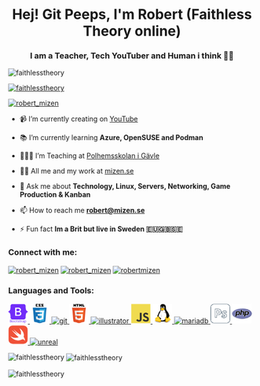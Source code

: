 <h1 align="center">Hej! Git Peeps, I'm Robert (Faithless Theory online)</h1>
<h3 align="center">I am a Teacher, Tech YouTuber and Human i think 🤷🏼</h3>

<p align="left"> <img src="https://komarev.com/ghpvc/?username=faithlesstheory&label=Profile%20views&color=0e75b6&style=flat" alt="faithlesstheory" /> </p>

<p align="left"> <a href="https://github.com/ryo-ma/github-profile-trophy"><img src="https://github-profile-trophy.vercel.app/?username=faithlesstheory&theme=onedark&row=1&column=6" alt="faithlesstheory" /></a> </p>

<p align="left"> <a href="https://twitter.com/robert_mizen" target="blank"><img src="https://img.shields.io/twitter/follow/robert_mizen?logo=twitter&style=for-the-badge" alt="robert_mizen" /></a> </p>

- 📹 I’m currently creating on [YouTube](https://www.youtube.com/c/RobertMizen)

- 📚 I’m currently learning **Azure, OpenSUSE and Podman**

- 🧑🏼‍🏫 I’m Teaching at [Polhemsskolan i Gävle](https://www.gavle.se/kommunens-service/utbildning-och-barnomsorg/gymnasieskola-och-gymnasiesarskola/lista-over-gymnasieskolor-och-gymnasiesarskolor-i-gavle-kommun/polhemsskolan/polhemsskolan/)

- 👨‍💻 All me and my work at [mizen.se](https://www.mizen.se)

- 💬 Ask me about **Technology, Linux, Servers, Networking, Game Production & Kanban**

- 📫 How to reach me **robert@mizen.se**

- ⚡ Fun fact **Im a Brit but live in Sweden 🇪🇺🇬🇧🇸🇪**

<h3 align="left">Connect with me:</h3>
<p align="left">
  <a href="https://fosstodon.org/web/@robertmizen" target="blank"><img align="center" src="https://upload.wikimedia.org/wikipedia/commons/thumb/4/48/Mastodon_Logotype_(Simple).svg/216px-Mastodon_Logotype_(Simple).svg.png" alt="robert_mizen" height="30" width="40" /></a>
<a href="https://twitter.com/robert_mizen" target="blank"><img align="center" src="https://raw.githubusercontent.com/rahuldkjain/github-profile-readme-generator/master/src/images/icons/Social/twitter.svg" alt="robert_mizen" height="30" width="40" /></a>
<a href="https://www.youtube.com/c/robertmizen" target="blank"><img align="center" src="https://raw.githubusercontent.com/rahuldkjain/github-profile-readme-generator/master/src/images/icons/Social/youtube.svg" alt="robertmizen" height="30" width="40" /></a>
</p>

<h3 align="left">Languages and Tools:</h3>
<p align="left"> <a href="https://getbootstrap.com" target="_blank" rel="noreferrer"> <img src="https://raw.githubusercontent.com/devicons/devicon/master/icons/bootstrap/bootstrap-plain-wordmark.svg" alt="bootstrap" width="40" height="40"/> </a> <a href="https://www.w3schools.com/css/" target="_blank" rel="noreferrer"> <img src="https://raw.githubusercontent.com/devicons/devicon/master/icons/css3/css3-original-wordmark.svg" alt="css3" width="40" height="40"/> </a> <a href="https://git-scm.com/" target="_blank" rel="noreferrer"> <img src="https://www.vectorlogo.zone/logos/git-scm/git-scm-icon.svg" alt="git" width="40" height="40"/> </a> <a href="https://www.w3.org/html/" target="_blank" rel="noreferrer"> <img src="https://raw.githubusercontent.com/devicons/devicon/master/icons/html5/html5-original-wordmark.svg" alt="html5" width="40" height="40"/> </a> <a href="https://www.adobe.com/in/products/illustrator.html" target="_blank" rel="noreferrer"> <img src="https://www.vectorlogo.zone/logos/adobe_illustrator/adobe_illustrator-icon.svg" alt="illustrator" width="40" height="40"/> </a> <a href="https://developer.mozilla.org/en-US/docs/Web/JavaScript" target="_blank" rel="noreferrer"> <img src="https://raw.githubusercontent.com/devicons/devicon/master/icons/javascript/javascript-original.svg" alt="javascript" width="40" height="40"/> </a> <a href="https://www.linux.org/" target="_blank" rel="noreferrer"> <img src="https://raw.githubusercontent.com/devicons/devicon/master/icons/linux/linux-original.svg" alt="linux" width="40" height="40"/> </a> <a href="https://mariadb.org/" target="_blank" rel="noreferrer"> <img src="https://www.vectorlogo.zone/logos/mariadb/mariadb-icon.svg" alt="mariadb" width="40" height="40"/> </a> <a href="https://www.photoshop.com/en" target="_blank" rel="noreferrer"> <img src="https://raw.githubusercontent.com/devicons/devicon/master/icons/photoshop/photoshop-line.svg" alt="photoshop" width="40" height="40"/> </a> <a href="https://www.php.net" target="_blank" rel="noreferrer"> <img src="https://raw.githubusercontent.com/devicons/devicon/master/icons/php/php-original.svg" alt="php" width="40" height="40"/> </a> <a href="https://developer.apple.com/swift/" target="_blank" rel="noreferrer"> <img src="https://raw.githubusercontent.com/devicons/devicon/master/icons/swift/swift-original.svg" alt="swift" width="40" height="40"/> </a> <a href="https://unrealengine.com/" target="_blank" rel="noreferrer"> <img src="https://raw.githubusercontent.com/kenangundogan/fontisto/036b7eca71aab1bef8e6a0518f7329f13ed62f6b/icons/svg/brand/unreal-engine.svg" alt="unreal" width="40" height="40"/> </a> </p>

<p><img align="left" src="https://github-readme-stats.vercel.app/api/top-langs?username=faithlesstheory&show_icons=true&locale=en&layout=compact" alt="faithlesstheory" /></p>

<p>&nbsp;<img align="center" src="https://github-readme-stats.vercel.app/api?username=faithlesstheory&show_icons=true&locale=en" alt="faithlesstheory" /></p>

<p><img align="center" src="https://github-readme-streak-stats.herokuapp.com/?user=faithlesstheory&" alt="faithlesstheory" /></p>

<a rel="me" href="https://fosstodon.org/@robertmizen"></a>
